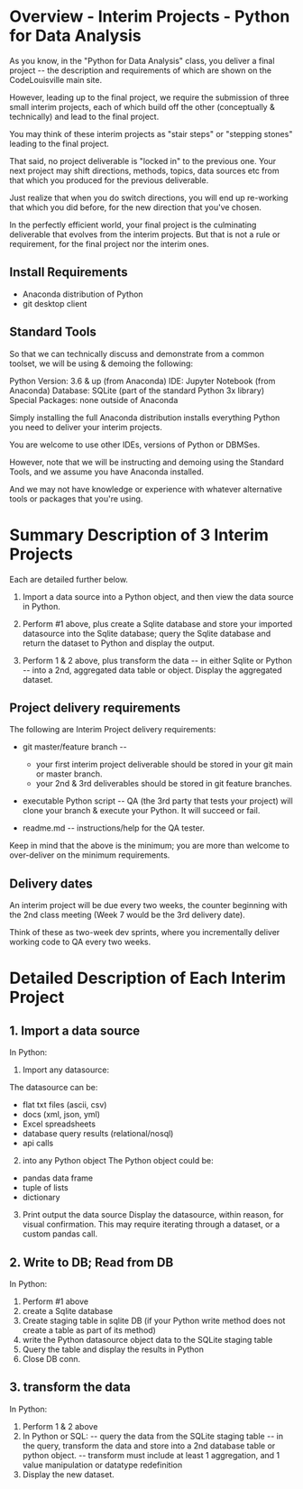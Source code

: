 # Overview - Interim Projects - Python for Data Analysis

As you know, in the "Python for Data Analysis" class, you deliver a final project -- the description and requirements of which are shown on the CodeLouisville main site.

However, leading up to the final project, we require the submission of three small interim projects, each of which build off the other (conceptually & technically) and lead to the final project. 

You may think of these interim projects as "stair steps" or "stepping stones" leading to the final project. 

That said, no project deliverable is "locked in" to the previous one. Your next project may shift directions, methods, topics, data sources etc from that which you produced for the previous deliverable. 

Just realize that when you do switch directions, you will end up re-working that which you did before, for the new direction that you've chosen.

In the perfectly efficient world, your final project is the culminating deliverable that evolves from the interim projects. But that is not a rule or requirement, for the final project nor the interim ones.


## Install Requirements

- Anaconda distribution of Python
- git desktop client

## Standard Tools

So that we can technically discuss and demonstrate from a common toolset, we will be using & demoing the following:

Python Version: 3.6 & up (from Anaconda)
IDE: Jupyter Notebook (from Anaconda)
Database: SQLite (part of the standard Python 3x library)
Special Packages: none outside of Anaconda
 
Simply installing the full Anaconda distribution installs everything Python you need to deliver your interim projects.

You are welcome to use other IDEs, versions of Python or DBMSes. 

However, note that we will be instructing and demoing using the Standard Tools, and we assume you have Anaconda installed. 

And we may not have knowledge or experience with whatever alternative tools or packages that you're using.


# Summary Description of 3 Interim Projects

Each are detailed further below.


1. Import a data source into a Python object, and then view the data source in Python.

2. Perform #1 above, plus create a Sqlite database and store your imported datasource into the Sqlite database; query the Sqlite database and return the dataset to Python and display the output.

3. Perform 1 & 2 above, plus transform the data -- in either Sqlite or Python -- into a 2nd, aggregated data table or object. Display the aggregated dataset.


## Project delivery requirements

The following are Interim Project delivery requirements:

- git master/feature branch -- 
	- your first interim project deliverable should be stored in your git main or master branch. 
	- your 2nd & 3rd deliverables should be stored in git feature branches.

- executable Python script -- QA (the 3rd party that tests your project) will clone your branch & execute your Python. It will succeed or fail. 

- readme.md -- instructions/help for the QA tester. 

Keep in mind that the above is the minimum; you are more than welcome to over-deliver on the minimum requirements.


## Delivery dates

An interim project will be due every two weeks, the counter beginning with the 2nd class meeting (Week 7 would be the 3rd delivery date).

Think of these as two-week dev sprints, where you incrementally deliver working code to QA every two weeks.


# Detailed Description of Each Interim Project


## 1. Import a data source

In Python:

1. Import any datasource:

The datasource can be:
- flat txt files (ascii, csv)
- docs (xml, json, yml)
- Excel spreadsheets
- database query results (relational/nosql)
- api calls

2. into any Python object
The Python object could be:
- pandas data frame
- tuple of lists
- dictionary

3. Print output the data source
Display the datasource, within reason, for visual confirmation. This may require iterating through a dataset, or a custom pandas call.



## 2. Write to DB; Read from DB

In Python:

1. Perform #1 above
2. create a Sqlite database
3. Create staging table in sqlite DB (if your Python write method does not create a table as part of its method)
3. write the Python datasource object data to the SQLite staging table
4. Query the table and display the results in Python
5. Close DB conn.


## 3. transform the data

In Python:

1. Perform 1 & 2 above
2. In Python or SQL:
-- query the data from the SQLite staging table
-- in the query, transform the data and store into a 2nd database table or python object. 
-- transform must include at least 1 aggregation, and 1 value manipulation or datatype redefinition
3. Display the new dataset.




